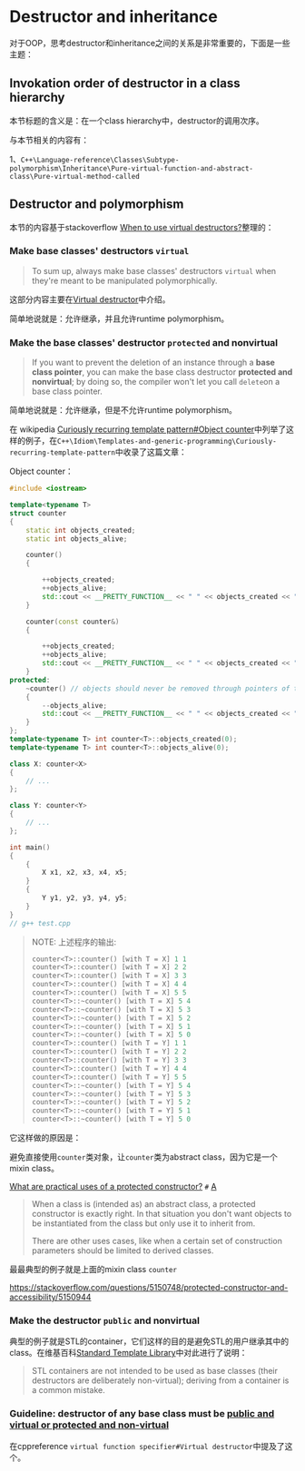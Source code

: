 # Destructor and inheritance

对于OOP，思考destructor和inheritance之间的关系是非常重要的，下面是一些主题：

## Invokation order of  destructor in a class hierarchy

本节标题的含义是：在一个class hierarchy中，destructor的调用次序。

与本节相关的内容有：

1、`C++\Language-reference\Classes\Subtype-polymorphism\Inheritance\Pure-virtual-function-and-abstract-class\Pure-virtual-method-called`

## Destructor and polymorphism

本节的内容基于stackoverflow [When to use virtual destructors?](https://stackoverflow.com/questions/461203/when-to-use-virtual-destructors)整理的：

### Make base classes' destructors `virtual` 

> To sum up, always make base classes' destructors `virtual` when they're meant to be manipulated polymorphically.

这部分内容主要在[Virtual destructor](./Virtual-destructor.md)中介绍。

简单地说就是：允许继承，并且允许runtime polymorphism。

### Make the base classes' destructor **`protected` and nonvirtual**

> If you want to prevent the deletion of an instance through a **base class pointer**, you can make the base class destructor **protected and nonvirtual**; by doing so, the compiler won't let you call `delete`on a base class pointer.

简单地说就是：允许继承，但是不允许runtime polymorphism。

在 wikipedia [Curiously recurring template pattern#Object counter](https://en.wikipedia.org/wiki/Curiously_recurring_template_pattern#Object_counter)中列举了这样的例子，在`C++\Idiom\Templates-and-generic-programming\Curiously-recurring-template-pattern`中收录了这篇文章：

Object counter：

```c++
#include <iostream>

template<typename T>
struct counter
{
	static int objects_created;
	static int objects_alive;

	counter()
	{

		++objects_created;
		++objects_alive;
		std::cout << __PRETTY_FUNCTION__ << " " << objects_created << " " << objects_alive << std::endl;
	}

	counter(const counter&)
	{

		++objects_created;
		++objects_alive;
		std::cout << __PRETTY_FUNCTION__ << " " << objects_created << " " << objects_alive << std::endl;
	}
protected:
	~counter() // objects should never be removed through pointers of this type
	{
		--objects_alive;
		std::cout << __PRETTY_FUNCTION__ << " " << objects_created << " " << objects_alive << std::endl;
	}
};
template<typename T> int counter<T>::objects_created(0);
template<typename T> int counter<T>::objects_alive(0);

class X: counter<X>
{
	// ...
};

class Y: counter<Y>
{
	// ...
};

int main()
{
	{
		X x1, x2, x3, x4, x5;
	}
	{
		Y y1, y2, y3, y4, y5;
	}
}
// g++ test.cpp
```

> NOTE: 上述程序的输出:
>
> ```c++
> counter<T>::counter() [with T = X] 1 1
> counter<T>::counter() [with T = X] 2 2
> counter<T>::counter() [with T = X] 3 3
> counter<T>::counter() [with T = X] 4 4
> counter<T>::counter() [with T = X] 5 5
> counter<T>::~counter() [with T = X] 5 4
> counter<T>::~counter() [with T = X] 5 3
> counter<T>::~counter() [with T = X] 5 2
> counter<T>::~counter() [with T = X] 5 1
> counter<T>::~counter() [with T = X] 5 0
> counter<T>::counter() [with T = Y] 1 1
> counter<T>::counter() [with T = Y] 2 2
> counter<T>::counter() [with T = Y] 3 3
> counter<T>::counter() [with T = Y] 4 4
> counter<T>::counter() [with T = Y] 5 5
> counter<T>::~counter() [with T = Y] 5 4
> counter<T>::~counter() [with T = Y] 5 3
> counter<T>::~counter() [with T = Y] 5 2
> counter<T>::~counter() [with T = Y] 5 1
> counter<T>::~counter() [with T = Y] 5 0
> ```

它这样做的原因是：

避免直接使用`counter`类对象，让`counter`类为abstract class，因为它是一个mixin class。

[What are practical uses of a protected constructor?](https://stackoverflow.com/questions/1057221/what-are-practical-uses-of-a-protected-constructor) `#` [A](https://stackoverflow.com/a/1057245)

> When a class is (intended as) an abstract class, a protected constructor is exactly right. In that situation you don't want objects to be instantiated from the class but only use it to inherit from.
>
> There are other uses cases, like when a certain set of construction parameters should be limited to derived classes.

最最典型的例子就是上面的mixin class `counter`

https://stackoverflow.com/questions/5150748/protected-constructor-and-accessibility/5150944





### Make the destructor `public` and nonvirtual

典型的例子就是STL的container，它们这样的目的是避免STL的用户继承其中的class。在维基百科[Standard Template Library](https://en.wikipedia.org/wiki/Standard_Template_Library)中对此进行了说明：

> STL containers are not intended to be used as base classes (their destructors are deliberately non-virtual); deriving from a container is a common mistake.



### Guideline: destructor of any base class must be [public and virtual or protected and non-virtual](https://github.com/isocpp/CppCoreGuidelines/blob/master/CppCoreGuidelines.md#discussion-make-base-class-destructors-public-and-virtual-or-protected-and-nonvirtual)

在cppreference `virtual function specifier#Virtual destructor`中提及了这个。

